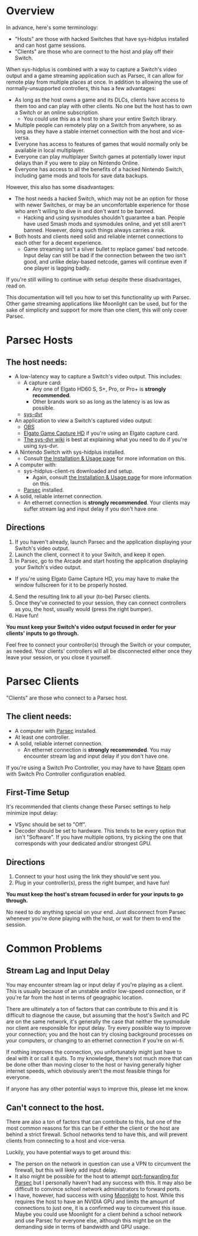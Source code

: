 # Overview
In advance, here's some terminology:
- "Hosts" are those with hacked Switches that have sys-hidplus installed and can
  host game sessions.
- "Clients" are those who are connect to the host and play off their Switch.

When sys-hidplus is combined with a way to capture a Switch's video output and a
game streaming application such as Parsec, it can allow for remote play from
multiple places at once. In addition to allowing the use of normally-unsupported
controllers, this has a few advantages:
- As long as the host owns a game and its DLCs, clients have access to them too
  and can play with other clients. No one but the host has to own a Switch or an
  online subscription.
  - You could use this as a host to share your entire Switch library.
- Multiple people can remotely play on a Switch from anywhere, so as long as
  they have a stable internet connection with the host and vice-versa.
- Everyone has access to features of games that would normally only be
  available in local multiplayer.
- Everyone can play multiplayer Switch games at potentially lower input delays
  than if you were to play on Nintendo Online. 
- Everyone has access to all the benefits of a hacked Nintendo Switch,
  including game mods and tools for save data backups.

However, this also has some disadvantages:
- The host needs a hacked Switch, which may not be an option for those with
  newer Switches, or may be an uncomfortable experience for those who aren't
  willing to dive in and don't want to be banned.
  - Hacking and using sysmodules shouldn't guarantee a ban. People have used
    Smash mods and sysmodules online, and yet still aren't banned. However,
    doing such things always carries a risk.
- Both hosts and clients need solid and reliable internet connections to each
  other for a decent experience.
  - Game streaming isn't a silver bullet to replace games' bad netcode. Input
    delay can still be bad if the connection between the two isn't good, and
    unlike delay-based netcode, games will continue even if one player is
    lagging badly.

If you're still willing to continue with setup despite these disadvantages, read
on.

This documentation will tell you how to set this functionality up with
Parsec. Other game streaming applications like Moonlight can be used, but for
the sake of simplicity and support for more than one client, this will only
cover Parsec.


# Parsec Hosts

## The host needs:
- A low-latency way to capture a Switch's video output. This includes:
  - A capture card:
    - Any one of Elgato HD60 S, S+, Pro, or Pro+ is **strongly recommended**.
    - Other brands work so as long as the latency is as low as possible.
  - [sys-dvr](https://github.com/exelix11/SysDVR)
- An application to view a Switch's captured video output: 
  - [OBS](https://obsproject.com/)
  - [Elgato Game Capture HD](https://www.elgato.com/en/downloads) if you're
    using an Elgato capture card.
  - [The sys-dvr wiki](https://github.com/exelix11/SysDVR/wiki)
    is best at explaining what you need to do if you're using sys-dvr.
- A Nintendo Switch with sys-hidplus installed.
  - Consult [the Installation & Usage page](./usage.md) for more information on
    this.
- A computer with:
  - sys-hidplus-client-rs downloaded and setup.
    - Again, consult [the Installation & Usage page](./usage.md) for more
      information on this.
  - [Parsec](https://parsec.app/) installed.
- A solid, reliable internet connection.
  - An ethernet connection is **strongly recommended**. Your clients may suffer
    stream lag and input delay if you don't have one.

## Directions
1. If you haven't already, launch Parsec and the application displaying your
   Switch's video output.
2. Launch the client, connect it to your Switch, and keep it open.
3. In Parsec, go to the Arcade and start hosting the application displaying your
   Switch's video output.
  - If you're using Elgato Game Capture HD, you may have to make the window
    fullscreen for it to be properly hosted.
4. Send the resulting link to all your (to-be) Parsec clients.
5. Once they've connected to your session, they can connect controllers as you, 
   the host, usually would (press the right bumper).
6. Have fun!

**You must keep your Switch's video output focused in order for your clients'
inputs to go through.**

Feel free to connect your controller(s) through the Switch or your computer, as
needed. Your clients' controllers will all be disconnected either once they
leave your session, or you close it yourself.


# Parsec Clients
"Clients" are those who connect to a Parsec host.

## The client needs:
- A computer with [Parsec](https://parsec.app/) installed.
- At least one controller.
- A solid, reliable internet connection.
  - An ethernet connection is **strongly recommended**. You may encounter stream
    lag and input delay if you don't have one.

If you're using a Switch Pro Controller, you may have to have
[Steam](https://store.steampowered.com/) open with Switch Pro Controller
configuration enabled.

## First-Time Setup
It's recommended that clients change these Parsec settings to help minimize
input delay:
- VSync should be set to "Off".
- Decoder should be set to hardware. This tends to be every option that isn't
  "Software". If you have multiple options, try picking the one that corresponds
  with your dedicated and/or strongest GPU.

## Directions
1. Connect to your host using the link they should've sent you.
2. Plug in your controller(s), press the right bumper, and have fun!

**You must keep the host's stream focused in order for your inputs to go
through.**

No need to do anything special on your end. Just disconnect from Parsec whenever
you're done playing with the host, or wait for them to end the session.


# Common Problems

## Stream Lag and Input Delay
You may encounter stream lag or input delay if you're playing as a client. This
is usually because of an unstable and/or low-speed connection, or if you're far
from the host in terms of geographic location.

There are ultimately a ton of factors that can contribute to this and it is
difficult to diagnose the cause, but assuming that the host's Switch and PC are
on the same network, it's generally the case that neither the sysmodule nor
client are responsible for input delay. Try every possible way to improve your
connection; you and the host can try closing background processes on your
computers, or changing to an ethernet connection if you're on
wi-fi.

If nothing improves the connection, you unfortunately might just have to deal
with it or call it quits. To my knowledge, there's not much more that can be
done other than moving closer to the host or having generally higher internet
speeds, which obviously aren't the most feasible things for everyone.

If anyone has any other potential ways to improve this, please let me know.

## Can't connect to the host.
There are also a ton of factors that can contribute to this, but one of the most
common reasons for this can be if either the client or the host are behind a
strict firewall. School networks tend to have this, and will prevent clients
from connecting to a host and vice-versa.

Luckily, you have potential ways to get around this:
- The person on the network in question can use a VPN to circumvent the firewall,
  but this will likely add input delay.
- It also might be possible for the host to attempt
  [port-forwarding for Parsec](https://support.parsec.app/hc/en-us/articles/360003146251-Starting-Port-On-The-Hosting-Computer)
  but I personally haven't had any success with this. It may also be difficult
  to convince school network administrators to forward ports.
- I have, however, had success with using
  [Moonlight](https://moonlight-stream.org/) to host. While this requires the
  host to have an NVIDIA GPU and limits the amount of connections to just one,
  it is a confirmed way to circumvent this issue. Maybe you could use Moonlight
  for a client behind a school network and use Parsec for everyone else,
  although this might be on the demanding side in terms of bandwidth and GPU
  usage.